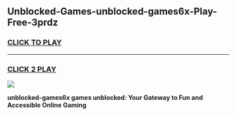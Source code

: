 
## Unblocked-Games-unblocked-games6x-Play-Free-3prdz
<h3>
<a href="https://premium76.site?title=unblocked-games6x&ref=23A">CLICK TO PLAY</a></h3>
<hr>

<h3>
<a href="https://premium76.site?title=unblocked-games6x&ref=23A">CLICK 2 PLAY</a>
  
</h3>

<a href="https://premium76.site?title=unblocked-games6x&ref=23A"><img src="https://clearcache.store/games.png"></a>


**unblocked-games6x games unblocked: Your Gateway to Fun and Accessible Online Gaming**
